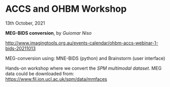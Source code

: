 # ACCS and OHBM Workshop

13th October, 2021

**MEG-BIDS conversion**, by *Guiomar Niso*

http://www.imagingtools.org.au/events-calendar/ohbm-accs-webinar-1-bids-20211013

MEG-conversion using: MNE-BIDS (python) and Brainstorm (user interface)

Hands-on workshop where we convert the *SPM multimodal dataset*. 
MEG data could be downloaded from: https://www.fil.ion.ucl.ac.uk/spm/data/mmfaces

